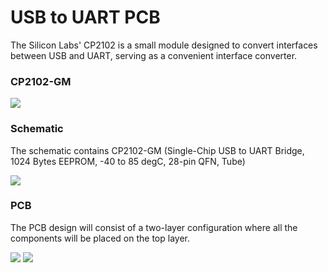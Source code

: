 # USB to UART PCB

The Silicon Labs' CP2102 is a small module designed to convert interfaces between USB and UART, serving as a convenient interface converter.



### CP2102-GM

<img src="Core-Electronics-Projects/USB_to_UART_Altium/Images/cp21029.png" >



### Schematic

The schematic contains CP2102-GM (Single-Chip USB to UART Bridge, 1024 Bytes EEPROM, -40 to 85 degC, 28-pin QFN, Tube)



<img src="Core-Electronics-Projects/USB_to_UART_Altium/Images/schematic.png" >



### PCB

The PCB design will consist of a two-layer configuration where all the components will be placed on the top layer.

<img src="Core-Electronics-Projects/USB_to_UART_Altium/Images/pcb2d.png">



<img src="Core-Electronics-Projects/USB_to_UART_Altium/Images/pcb3d.png">
